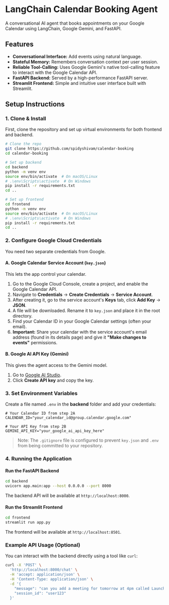 # LangChain Calendar Booking Agent

A conversational AI agent that books appointments on your Google Calendar using LangChain, Google Gemini, and FastAPI.

## Features

* **Conversational Interface:** Add events using natural language.
* **Stateful Memory:** Remembers conversation context per user session.
* **Reliable Tool-Calling:** Uses Google Gemini's native tool-calling feature to interact with the Google Calendar API.
* **FastAPI Backend:** Served by a high-performance FastAPI server.
* **Streamlit Frontend:** Simple and intuitive user interface built with Streamlit.

## Setup Instructions

### 1. Clone & Install

First, clone the repository and set up virtual environments for both frontend and backend.

```bash
# Clone the repo
git clone https://github.com/spidyshivam/calendar-booking
cd calendar-booking

# Set up backend
cd backend
python -m venv env
source env/bin/activate  # On macOS/Linux
# .\env\Scripts\activate  # On Windows
pip install -r requirements.txt
cd ..

# Set up frontend
cd frontend
python -m venv env
source env/bin/activate  # On macOS/Linux
# .\env\Scripts\activate  # On Windows
pip install -r requirements.txt
cd ..
```

### 2. Configure Google Cloud Credentials

You need two separate credentials from Google.

#### A. Google Calendar Service Account (`key.json`)

This lets the app control your calendar.

1. Go to the Google Cloud Console, create a project, and enable the Google Calendar API.
2. Navigate to **Credentials** -> **Create Credentials** -> **Service Account**.
3. After creating it, go to the service account's **Keys** tab, click **Add Key** -> **JSON**.
4. A file will be downloaded. Rename it to `key.json` and place it in the root directory.
5. Find your Calendar ID in your Google Calendar settings (often your email).
6. **Important:** Share your calendar with the service account's email address (found in its details page) and give it **"Make changes to events"** permissions.

#### B. Google AI API Key (Gemini)

This gives the agent access to the Gemini model.

1. Go to [Google AI Studio](https://makersuite.google.com/).
2. Click **Create API key** and copy the key.

### 3. Set Environment Variables

Create a file named `.env` in the **backend** folder and add your credentials:

```env
# Your Calendar ID from step 2A
CALENDAR_ID="your_calendar_id@group.calendar.google.com"

# Your API Key from step 2B
GEMINI_API_KEY="your_google_ai_api_key_here"
```

> Note: The `.gitignore` file is configured to prevent `key.json` and `.env` from being committed to your repository.

### 4. Running the Application

#### Run the FastAPI Backend

```bash
cd backend
uvicorn app.main:app --host 0.0.0.0 --port 8000
```

The backend API will be available at `http://localhost:8000`.

#### Run the Streamlit Frontend

```bash
cd frontend
streamlit run app.py
```

The frontend will be available at `http://localhost:8501`.

### Example API Usage (Optional)

You can interact with the backend directly using a tool like `curl`:

```bash
curl -X 'POST' \
  'http://localhost:8000/chat' \
  -H 'accept: application/json' \
  -H 'Content-Type: application/json' \
  -d '{
    "message": "can you add a meeting for tomorrow at 4pm called Launch Planning?",
    "session_id": "user123"
  }'
```
